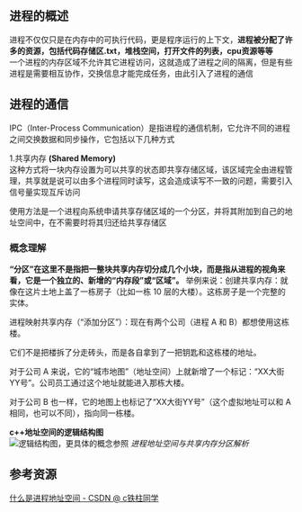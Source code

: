 ## 进程的概述
进程不仅仅只是在内存中的可执行代码，更是程序运行的上下文，**进程被分配了许多的资源，包括代码存储区.txt，堆栈空间，打开文件的列表，cpu资源等等**  
一个进程的内存区域不允许其它进程访问，这就造成了进程之间的隔离，但是有些进程是需要相互协作，交换信息才能完成任务，由此引入了进程的通信  

## 进程的通信  
IPC（Inter-Process Communication）是指进程的通信机制，它允许不同的进程之间交换数据和同步操作，它包括以下几种方式  

1.共享内存 **(Shared Memory)**  
这种方式将一块内存设置为可以共享的状态即共享存储区域，该区域完全由进程管理，共享就是说可以由多个进程同时读写，这会造成读写不一致的问题，需要引入信号量实现互斥访问  

使用方法是一个进程向系统申请共享存储区域的一个分区，并将其附加到自己的地址空间中，在不需要时将其归还给共享存储区  

### 概念理解
**“分区”在这里不是指把一整块共享内存切分成几个小块，而是指从进程的视角来看，它是一个独立的、新增的“内存段”或“区域”。**
举例来说：创建共享内存：就像在这片土地上盖了一栋房子（比如一栋 10 层的大楼）。这栋房子是一个完整的实体。

进程映射共享内存（“添加分区”）：现在有两个公司（进程 A 和 B）都想使用这栋楼。

它们不是把楼拆了分走砖头，而是各自拿到了一把钥匙和这栋楼的地址。

对于公司 A 来说，它的“城市地图”（地址空间）上就新增了一个标记：“XX大街YY号”。公司员工通过这个地址就能进入那栋大楼。

对于公司 B 也一样，它的地图上也标记了“XX大街YY号”（这个虚拟地址可以和 A 相同，也可以不同），指向同一栋楼。  

**c++地址空间的逻辑结构图**  
![逻辑结构图](https://i.imgur.com/V2E1jSO.png)，更具体的概念参照 *进程地址空间与共享内存分区解析*

## 参考资源
[什么是进程地址空间 - CSDN @ c铁柱同学](https://blog.csdn.net/qq_45967533/article/details/125021800)
 